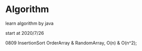 # Algorithm
learn algorithm by java

start at 2020/7/26

0809 InsertionSort OrderArray & RandomArray, O(n) & O(n^2);



